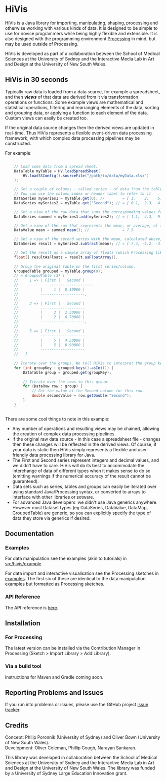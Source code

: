 # HiVis

HiVis is a Java library for importing, manipulating, shaping, processing and otherwise working with various kinds of data. It is designed to be simple to use for novice programmers while being highly flexible and extensible. It is also designed with the programming environment [Processing](http://www.processing.org) in mind, but may be used outside of Processing. 

HiVis is developed as part of a collaboration between the School of Medical Sciences at the University of Sydney and the Interactive Media Lab in Art and Design at the University of New South Wales.

## HiVis in 30 seconds

Typically raw data is loaded from a data source, for example a spreadsheet, and then ***views*** of that data are derived from it via transformation operations or functions. Some example views are mathematical and statistical operations, filtering and rearranging elements of the data, sorting and grouping data, or applying a function to each element of the data. Custom views can easily be created too. 

If the original data source changes then the derived views are updated in real-time. Thus HiVis represents a flexible event-driven data processing framework, with which complex data processing pipelines may be constructed.

For example:
```java

    // Load some data from a spread sheet.
    DataTable myTable = HV.loadSpreadSheet(
        HV.loadSSConfig().sourceFile("/path/to/data/myData.xlsx")
    );

    // Get a couple of columns - called series - of data from the table.
    // You can use the column index or header label to refer to it.
    DataSeries mySeries1 = myTable.get(0); //        = [ 1,    2,    5,    2,    5 ]
    DataSeries mySeries2 = myTable.get("Second"); // = [ 0.1,  2.3,  4.5,  6.7,  8.9 ]

    // Get a view of the raw data that sums the corresponding values from our series.
    DataSeries summed = mySeries1.add(mySeries2); // = [ 1.1,  4.3,  9.5,  8.7,  13.9 ]

    // Get a view of the sum that represents the mean, or average, of the values.
    DataValue mean = summed.mean(); //               = 7.5

    // Get a view of the second series with the mean, calculated above, subtracted.
    DataSeries result = mySeries2.subtract(mean); // = [-7.4, -5.2, -3.0, -0.8,  1.4 ]

    // Get the result as a simple array of floats (which Processing likes).
    float[] resultAsFloats = result.asFloatArray();
    
    // Group the original table on the first series/column.
    GroupedTable grouped = myTable.group(0);
    // = GroupedTable (3) [ 
    //     1 => | First |   Second | 
    //              --------------------
    //          |     1 |  0.10000 | 
    //          --------------------,
    //  
    //     2 => | First |   Second | 
    //          --------------------
    //          |     2 |  2.30000 | 
    //          |     2 |  6.70000 | 
    //          --------------------,
    //     
    //     5 => | First |   Second | 
    //          --------------------
    //          |     5 |  4.50000 | 
    //          |     5 |  8.90000 | 
    //          --------------------
    //   ]
    
    // Iterate over the groups. We tell HiVis to interpret the group keys as integers.
    for (int groupKey : grouped.keys().asInt()) {
    	DataTable group = grouped.get(groupKey);
        
        // Iterate over the rows in this group.
        for (DataRow row : group) {
            // Get the value of the Second column for this row.
            double secondValue = row.getDouble("Second");
        }
    }
    
```

There are some cool things to note in this example:
- Any number of operations and resulting views may be chained, allowing the creation of complex data processing pipelines.
- If the original raw data source - in this case a spreadsheet file - changes then these changes will be reflected in the derived views. Of course, if your data is static then HiVis simply represents a flexible and user-friendly data processing library for Java.
- The First and Second series represent integers and decimal values, and we didn't have to care. HiVis will do its best to accommodate the interchange of data of different types when it makes sense to do so (emitting warnings if the numerical accuracy of the result cannot be guaranteed). 
- Data sets such as series, tables and groups can easily be iterated over using standard Java/Processing syntax, or converted to arrays to interface with other libraries or sotware.
- For advanced Java developers: we didn't use Java generics anywhere. However most Dataset types (eg DataSeries, DataValue, DataMap, GroupedTable) are generic, so you can explicitly specify the type of data they store via generics if desired.


## Documentation

### Examples

For data manipulation see the examples (akin to tutorials) in [src/hivis/example](https://github.com/OliverColeman/hivis/tree/latest/src/hivis/example).

For data import and interactive visualisation see the Processing sketches in [examples](https://github.com/OliverColeman/hivis/tree/latest/examples/examples). The first six of these are identical to the data manipulation examples but formatted as Processing sketches.

### API Reference

The API reference is [here](https://olivercoleman.github.io/hivis/reference/).


## Installation

### For Processing

The latest version can be installed via the Contribution Manager in Processing (Sketch > Import Library > Add Library).

### Via a build tool

Instructions for Maven and Gradle coming soon.


## Reporting Problems and Issues

If you run into problems or issues, please use the GitHub project [issue tracker](https://github.com/OliverColeman/hivis/issues).


## Credits

Concept: Philip Poronnik (University of Sydney) and Oliver Bown (University of New South Wales).  
Development: Oliver Coleman, Phillip Gough, Narayan Sankaran.

This library was developed in collaboration between the School of Medical Sciences at the University of Sydney and the Interactive Media Lab in Art and Design at the University of New South Wales. The library was funded  by a University of Sydney Large Education Innovation grant. 
